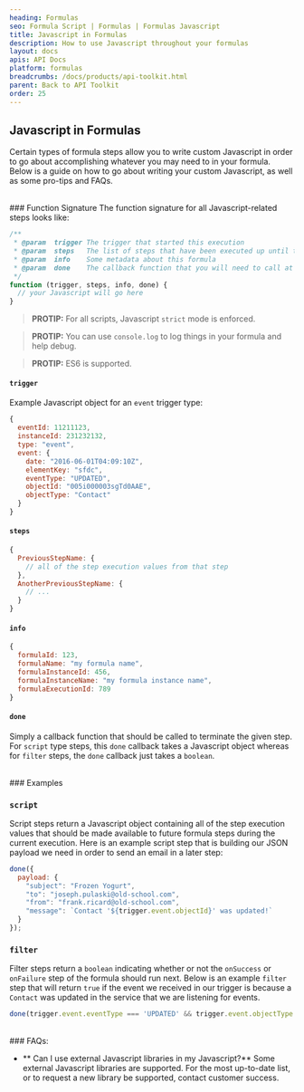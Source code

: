 ```yaml
---
heading: Formulas
seo: Formula Script | Formulas | Formulas Javascript
title: Javascript in Formulas
description: How to use Javascript throughout your formulas
layout: docs
apis: API Docs
platform: formulas
breadcrumbs: /docs/products/api-toolkit.html
parent: Back to API Toolkit
order: 25
---
```


## Javascript in Formulas
Certain types of formula steps allow you to write custom Javascript in order to go about accomplishing whatever you may need to in your formula.  Below is a guide on how to go about writing your custom Javascript, as well as some pro-tips and FAQs.

<br/>
### Function Signature
The function signature for all Javascript-related steps looks like:

```javascript
/**
 * @param  trigger The trigger that started this execution
 * @param  steps   The list of steps that have been executed up until this point for this execution
 * @param  info    Some metadata about this formula
 * @param  done    The callback function that you will need to call at the end of your script step
 */
function (trigger, steps, info, done) {
  // your Javascript will go here
}
```

> __PROTIP:__ For all scripts, Javascript `strict` mode is enforced.

> __PROTIP:__ You can use `console.log` to log things in your formula and help debug.

> __PROTIP:__ ES6 is supported.

#### `trigger`
Example Javascript object for an `event` trigger type:

```javascript
{
  eventId: 11211123,
  instanceId: 231232132,
  type: "event",
  event: {
    date: "2016-06-01T04:09:10Z",
    elementKey: "sfdc",
    eventType: "UPDATED",
    objectId: "005i000003sgTd0AAE",
    objectType: "Contact"
  }
}
```

#### `steps`

```javascript
{
  PreviousStepName: {
    // all of the step execution values from that step
  },
  AnotherPreviousStepName: {
    // ...
  }
}
```

#### `info`

```javascript
{
  formulaId: 123,
  formulaName: "my formula name",
  formulaInstanceId: 456,
  formulaInstanceName: "my formula instance name",
  formulaExecutionId: 789
}

```

#### `done`
Simply a callback function that should be called to terminate the given step.  For `script` type steps, this `done` callback takes a Javascript object whereas for `filter` steps, the `done` callback just takes a `boolean`.

<br/>
### Examples

### `script`
Script steps return a Javascript object containing all of the step execution values that should be made available to future formula steps during the current execution.  Here is an example script step that is building our JSON payload we need in order to send an email in a later step:

```javascript
done({
  payload: {
    "subject": "Frozen Yogurt",
    "to": "joseph.pulaski@old-school.com",
    "from": "frank.ricard@old-school.com",
    "message": `Contact '${trigger.event.objectId}' was updated!`
  }
});
```

### `filter`
Filter steps return a `boolean` indicating whether or not the `onSuccess` or `onFailure` step of the formula should run next.  Below is an example `filter` step that will return `true` if the event we received in our trigger is because a `Contact` was updated in the service that we are listening for events.

```javascript
done(trigger.event.eventType === 'UPDATED' && trigger.event.objectType === 'Contact');
```

<br/>
### FAQs:

* ** Can I use external Javascript libraries in my Javascript?**
Some external Javascript libraries are supported.  For the most up-to-date list, or to request a new library be supported, contact customer success.
